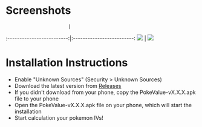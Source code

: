 # Screenshots

                           |                          
:-------------------------:|:-------------------------:
![](http://i.imgur.com/GLCqFj3.png)  |  ![](http://i.imgur.com/g3kTHr6.png)

# Installation Instructions

- Enable "Unknown Sources" (Security > Unknown Sources)  
- Download the latest version from [Releases](http://github.com/WonderToys/PokeValue/releases)  
- If you didn't download from your phone, copy the PokeValue-vX.X.X.apk file to your phone  
- Open the PokeValue-vX.X.X.apk file on your phone, which will start the installation
- Start calculation your pokemon IVs!